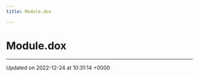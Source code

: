 ```yaml
---
title: Module.dox

---
```


# Module.dox








-------------------------------

Updated on 2022-12-24 at 10:31:14 +0000
